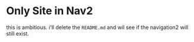 # Only Site in Nav2

this is ambitious. i'll delete the `README.md` and wil see if the navigation2 will still exist.
